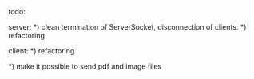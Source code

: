 todo:

server:
*) clean termination of ServerSocket, disconnection of clients.
*) refactoring

client:
*) refactoring

*) make it possible to send pdf and image files
